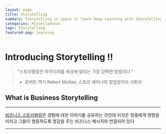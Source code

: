 ```yaml
---
layout: page
title: Storytelling
summary: Storytelling is space to learn Deep Learning with Storytelling
categories: Miscellaneous
tags: Storytelling
featured-img: learning
---
```


# Introducing Storytelling !!

> "스토리텔링은 아이디어를 세상에 알리는 가장 강력한 방법이다."
> - 로버트 맥기 Robert McKee, 스토리 세미나의 창업장이자 사회자

## What is Business Storytelling

---
<U>비즈니스 스토리텔링</U>은 경험에 대한 이야기를 공유하는 것인데
이것은 청중에게 영향을 미치고 그들이 행동하도록
영감을 주는 비즈니스 메시지와 연결되어 있다

---